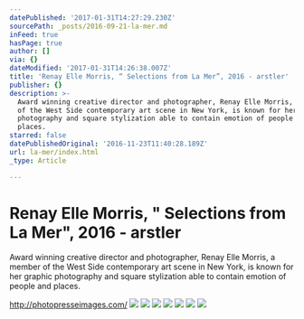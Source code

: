 ```yaml
---
datePublished: '2017-01-31T14:27:29.230Z'
sourcePath: _posts/2016-09-21-la-mer.md
inFeed: true
hasPage: true
author: []
via: {}
dateModified: '2017-01-31T14:26:38.007Z'
title: 'Renay Elle Morris, “ Selections from La Mer”, 2016 - arstler'
publisher: {}
description: >-
  Award winning creative director and photographer, Renay Elle Morris, a member
  of the West Side contemporary art scene in New York, is known for her graphic
  photography and square stylization able to contain emotion of people and
  places.
starred: false
datePublishedOriginal: '2016-11-23T11:40:28.189Z'
url: la-mer/index.html
_type: Article

---
```

# Renay Elle Morris, " Selections from La Mer", 2016 - arstler

Award winning creative director and photographer, Renay Elle Morris, a member of the West Side contemporary art scene in New York, is known for her graphic photography and square stylization able to contain emotion of people and places.

http://photopresseimages.com/
![](https://the-grid-user-content.s3-us-west-2.amazonaws.com/2a84e419-a390-4aef-b290-1b2c33e39881.gif)
![](https://the-grid-user-content.s3-us-west-2.amazonaws.com/908c90d4-2ca0-45df-bf24-3dddf2102cc6.gif)
![](https://the-grid-user-content.s3-us-west-2.amazonaws.com/5e473cea-7524-4494-8a48-3aa74889ba70.gif)
![](https://the-grid-user-content.s3-us-west-2.amazonaws.com/8827bdd6-0f4d-4a69-b3ac-6dd2f03dacf3.gif)
![](https://the-grid-user-content.s3-us-west-2.amazonaws.com/1004f9df-7530-442c-a278-35244ec2db2f.gif)
![](https://the-grid-user-content.s3-us-west-2.amazonaws.com/b2d3bbd0-9fd1-448e-b09a-f5f2413fac83.gif)
![](https://the-grid-user-content.s3-us-west-2.amazonaws.com/83b2d754-64b0-47ec-8778-6e1ddd59ccf9.gif)